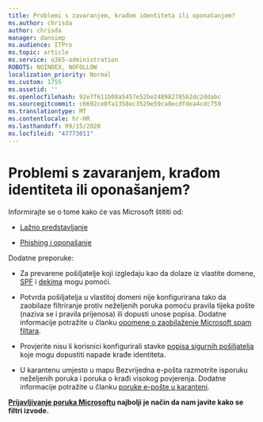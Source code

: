 ```yaml
---
title: Problemi s zavaranjem, krađom identiteta ili oponašanjem?
ms.author: chrisda
author: chrisda
manager: dansimp
ms.audience: ITPro
ms.topic: article
ms.service: o365-administration
ROBOTS: NOINDEX, NOFOLLOW
localization_priority: Normal
ms.custom: 1755
ms.assetid: ''
ms.openlocfilehash: 92e7f611b08a5457e52be248982785b2dc2ddabc
ms.sourcegitcommit: c6692ce0fa1358ec3529e59ca0ecdfdea4cdc759
ms.translationtype: MT
ms.contentlocale: hr-HR
ms.lasthandoff: 09/15/2020
ms.locfileid: "47773011"
---
```

# <a name="issues-with-spoofing-phishing-or-impersonation"></a>Problemi s zavaranjem, krađom identiteta ili oponašanjem?

Informirajte se o tome kako će vas Microsoft štititi od:

- [Lažno predstavljanje](https://docs.microsoft.com/microsoft-365/security/office-365-security/anti-spoofing-protection)

- [Phishing i oponašanje](https://docs.microsoft.com/microsoft-365/security/office-365-security/atp-anti-phishing)

Dodatne preporuke:

- Za prevarene pošiljatelje koji izgledaju kao da dolaze iz vlastite domene, [SPF](https://docs.microsoft.com/microsoft-365/security/office-365-security/set-up-spf-in-office-365-to-help-prevent-spoofing) i [dekima](https://docs.microsoft.com/microsoft-365/security/office-365-security/use-dkim-to-validate-outbound-email) mogu pomoći.

- Potvrda pošiljatelja u vlastitoj domeni nije konfigurirana tako da zaobilaze filtriranje protiv neželjenih poruka pomoću pravila tijeka pošte (naziva se i pravila prijenosa) ili dopusti unose popisa. Dodatne informacije potražite u članku [opomene o zaobilaženje Microsoft spam filtara](https://docs.microsoft.com/exchange/troubleshoot/antispam/cautions-against-bypassing-spam-filters).

- Provjerite nisu li korisnici konfigurirali stavke [popisa sigurnih pošiljatelja](https://support.office.com/article/BE1BAEA0-BEAB-4A30-B968-9004332336CE) koje mogu dopustiti napade krađe identiteta.

- U karantenu umjesto u mapu Bezvrijedna e-pošta razmotrite isporuku neželjenih poruka i poruka o krađi visokog povjerenja. Dodatne informacije potražite u članku [poruke e-pošte u karanteni](https://docs.microsoft.com/microsoft-365/security/office-365-security/quarantine-email-messages).

**[Prijavljivanje poruka Microsoftu](https://support.office.com/article/b5caa9f1-cdf3-4443-af8c-ff724ea719d2) najbolji je način da nam javite kako se filtri izvode.**
